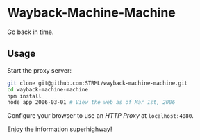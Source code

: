 Wayback-Machine-Machine
=======================

Go back in time.

Usage
-----

Start the proxy server:

```bash
git clone git@github.com:STRML/wayback-machine-machine.git
cd wayback-machine-machine
npm install
node app 2006-03-01 # View the web as of Mar 1st, 2006
``` 

Configure your browser to use an *HTTP Proxy* at `localhost:4080`.

Enjoy the information superhighway!
